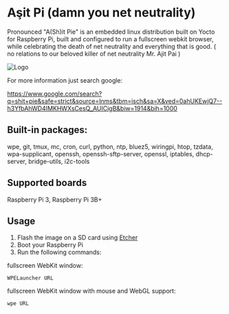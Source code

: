 # Aşit Pi (damn you net neutrality)

Pronounced "A(Sh)it Pie" is an embedded linux distribution built on Yocto for Raspberry Pi, built and configured to run a fullscreen webkit browser, while celebrating the death of net neutrality and everything that is good. ( no relations to our beloved killer of net neutrality Mr. Ajit Pai )

![Logo](https://xn--aitpi-jdb.com/logo.png)


For more information just search google: 

https://www.google.com/search?q=shit+pie&safe=strict&source=lnms&tbm=isch&sa=X&ved=0ahUKEwjQ7--h3YfbAhWD4IMKHWXsCesQ_AUICigB&biw=1914&bih=1000

## Built-in packages:

wpe, git, tmux, mc, cron, curl, python, ntp, bluez5, wiringpi, htop, tzdata, wpa-supplicant, openssh, openssh-sftp-server, openssl, iptables, dhcp-server, bridge-utils, i2c-tools

## Supported boards
Raspberry Pi 3, Raspberry Pi 3B+

## Usage

1. Flash the image on a SD card using [Etcher](https://www.balena.io/etcher/)
2. Boot your Raspberry Pi
3. Run the following commands:

fullscreen WebKit window:
```
WPELauncher URL
```

fullscreen WebKit window with mouse and WebGL support:
```
wpe URL
```
